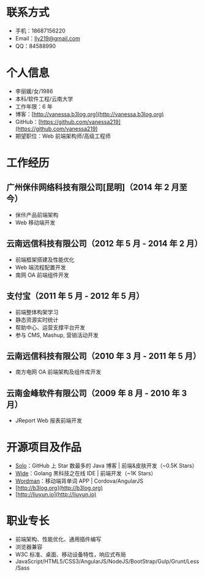# 联系方式

* 手机：18687156220
* Email：lly219@gmail.com
* QQ：84588990

# 个人信息

* 李丽媛/女/1986
* 本科/软件工程/云南大学
* 工作年限：6 年
* 博客：[http://vanessa.b3log.org](http://vanessa.b3log.org)
* GitHub：[https://github.com/vanessa219](https://github.com/vanessa219)
* 期望职位：Web 前端架构师/高级工程师

# 工作经历

## 广州侎佧网络科技有限公司[昆明]（2014 年 2 月至今）

* 侎佧产品前端架构
* Web 移动端开发

## 云南远信科技有限公司（2012 年 5 月 - 2014 年 2 月）

* 前端框架搭建及性能优化
* Web 端流程配置开发
* 南网 OA 前端组件开发

## 支付宝（2011 年 5 月 - 2012 年 5 月）

* 前端整体构架学习
* 静态资源实时统计
* 帮助中心、运营支撑平台开发
* 参与 CMS, Mashup, 营销活动开发

## 云南远信科技有限公司（2010 年 3 月 - 2011 年 5 月）

* 南方电网 OA 前端架构及组件库开发

## 云南金峰软件有限公司（2009 年 8 月 - 2010 年 3 月）

* JReport Web 报表前端开发

# 开源项目及作品

* [Solo](https://github.com/b3log/b3log-solo)：GitHub 上 Star 数最多的 Java 博客 | 前端&皮肤开发（~0.5K Stars）
* [Wide](https://github.com/b3log/wide)：Golang 黑科技之在线 IDE | 前端开发（~1K Stars）
* [Wordman](https://github.com/b3log/b3log-wordman)：移动端背单词 APP | Cordova/AngularJS 
* [http://b3log.org](http://b3log.org)
* [http://liuyun.io](http://liuyun.io)

# 职业专长

* 前端架构、性能优化、通用插件编写
* 浏览器兼容
* W3C 标准、桌面、移动设备特性，响应式布局
* JavaScript/HTML5/CSS3/AngularJS/NodeJS/BootStrap/Gulp/Grunt/Less/Sass

